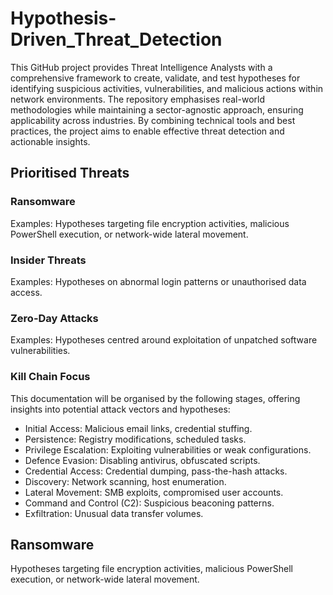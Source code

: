 # Hypothesis-Driven_Threat_Detection
This GitHub project provides Threat Intelligence Analysts with a comprehensive framework to create, validate, and test hypotheses for identifying suspicious activities, vulnerabilities, and malicious actions within network environments. The repository emphasises real-world methodologies while maintaining a sector-agnostic approach, ensuring applicability across industries. By combining technical tools and best practices, the project aims to enable effective threat detection and actionable insights.

## Prioritised Threats

### Ransomware
Examples: Hypotheses targeting file encryption activities, malicious PowerShell execution, or network-wide lateral movement.
### Insider Threats
Examples: Hypotheses on abnormal login patterns or unauthorised data access.
### Zero-Day Attacks
Examples: Hypotheses centred around exploitation of unpatched software vulnerabilities.


### Kill Chain Focus
This documentation will be organised by the following stages, offering insights into potential attack vectors and hypotheses:

- Initial Access: Malicious email links, credential stuffing.
- Persistence: Registry modifications, scheduled tasks.
- Privilege Escalation: Exploiting vulnerabilities or weak configurations.
- Defence Evasion: Disabling antivirus, obfuscated scripts.
- Credential Access: Credential dumping, pass-the-hash attacks.
- Discovery: Network scanning, host enumeration.
- Lateral Movement: SMB exploits, compromised user accounts.
- Command and Control (C2): Suspicious beaconing patterns.
- Exfiltration: Unusual data transfer volumes.

## Ransomware
Hypotheses targeting file encryption activities, malicious PowerShell execution, or network-wide lateral movement.
